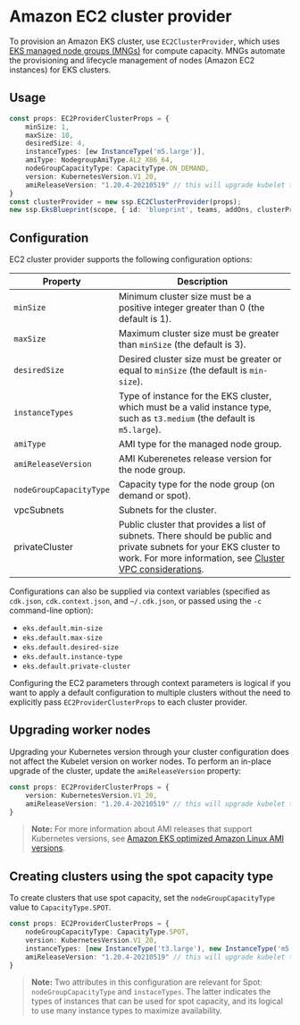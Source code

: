# Amazon EC2 cluster provider

To provision an Amazon EKS cluster, use `EC2ClusterProvider`, which uses [EKS managed node groups (MNGs)](https://docs.aws.amazon.com/eks/latest/userguide/managed-node-groups.html) for compute capacity. MNGs automate the provisioning and lifecycle management of nodes (Amazon EC2 instances) for EKS clusters.

## Usage 

```typescript
const props: EC2ProviderClusterProps = {
    minSize: 1,
    maxSize: 10,
    desiredSize: 4,
    instanceTypes: [ew InstanceType('m5.large')],
    amiType: NodegroupAmiType.AL2_X86_64,
    nodeGroupCapacityType: CapacityType.ON_DEMAND,
    version: KubernetesVersion.V1_20,
    amiReleaseVersion: "1.20.4-20210519" // this will upgrade kubelet to 1.20.4
}
const clusterProvider = new ssp.EC2ClusterProvider(props);
new ssp.EksBlueprint(scope, { id: 'blueprint', teams, addOns, clusterProvider });
```

## Configuration

EC2 cluster provider supports the following configuration options:

| Property                | Description |
|-------------------------|-------------|
| `minSize`               | Minimum cluster size must be a positive integer greater than 0 (the default is 1).
| `maxSize`               | Maximum cluster size must be greater than `minSize` (the default is 3).
| `desiredSize`           | Desired cluster size must be greater or equal to `minSize` (the default is `min-size`).
| `instanceTypes`         | Type of instance for the EKS cluster, which must be a valid instance type, such as `t3.medium` (the default is `m5.large`).
| `amiType`               | AMI type for the managed node group.
| `amiReleaseVersion`     | AMI Kuberenetes release version for the node group.
| `nodeGroupCapacityType` | Capacity type for the node group (on demand or spot).
| vpcSubnets              | Subnets for the cluster.
| privateCluster          | Public cluster that provides a list of subnets. There should be public and private subnets for your EKS cluster to work. For more information, see [Cluster VPC considerations](https://docs.aws.amazon.com/eks/latest/userguide/network_reqs.html).

Configurations can also be supplied via context variables (specified as `cdk.json`, `cdk.context.json`, and `~/.cdk.json`, or passed using the `-c` command-line option):

- `eks.default.min-size`
- `eks.default.max-size` 
- `eks.default.desired-size`
- `eks.default.instance-type` 
- `eks.default.private-cluster`

Configuring the EC2 parameters through context parameters is logical if you want to apply a default configuration to multiple clusters without the need to explicitly pass `EC2ProviderClusterProps` to each cluster provider.

## Upgrading worker nodes

Upgrading your Kubernetes version through your cluster configuration does not affect the Kubelet version on worker nodes. To perform an in-place upgrade of the cluster, update the `amiReleaseVersion` property:

```typescript
const props: EC2ProviderClusterProps = {
    version: KubernetesVersion.V1_20,
    amiReleaseVersion: "1.20.4-20210519" // this will upgrade kubelet to 1.20.4
}
```

>**Note:** For more information about AMI releases that support Kubernetes versions, see [Amazon EKS optimized Amazon Linux AMI versions](https://docs.aws.amazon.com/eks/latest/userguide/eks-linux-ami-versions.html).

## Creating clusters using the spot capacity type

To create clusters that use spot capacity, set the `nodeGroupCapacityType` value to `CapacityType.SPOT`.

```typescript
const props: EC2ProviderClusterProps = {
    nodeGroupCapacityType: CapacityType.SPOT,
    version: KubernetesVersion.V1_20,
    instanceTypes: [new InstanceType('t3.large'), new InstanceType('m5.large')],
    amiReleaseVersion: "1.20.4-20210519" // this will upgrade kubelet to 1.20.4
}
```

>**Note:** Two attributes in this configuration are relevant for Spot: `nodeGroupCapacityType` and `instaceTypes`. The latter indicates the types of instances that can be used for spot capacity, and its logical to use many instance types to maximize availability. 